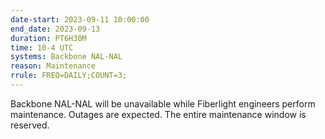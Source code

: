 ```yaml
---
date-start: 2023-09-11 10:00:00
end_date: 2023-09-13
duration: PT6H30M
time: 10-4 UTC
systems: Backbone NAL-NAL
reason: Maintenance
rrule: FREQ=DAILY;COUNT=3;
---
```


Backbone NAL-NAL will be unavailable while Fiberlight engineers perform maintenance. Outages are expected.  The entire maintenance window is reserved.